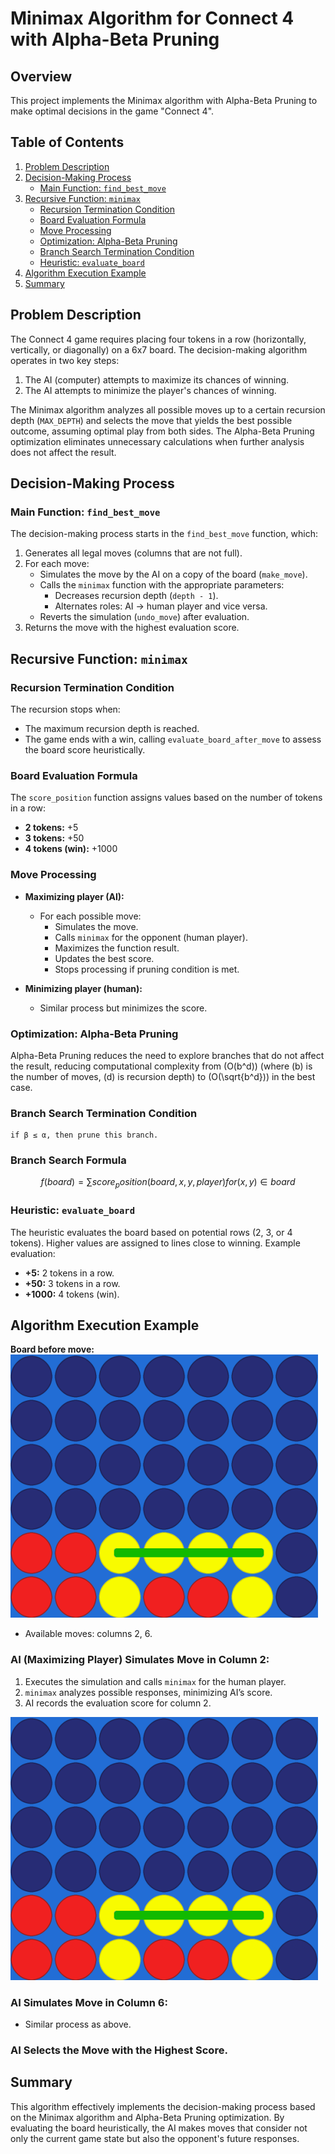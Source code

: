 # Minimax Algorithm for Connect 4 with Alpha-Beta Pruning

## Overview
This project implements the Minimax algorithm with Alpha-Beta Pruning to make optimal decisions in the game "Connect 4".

## Table of Contents
1. [Problem Description](#problem-description)
2. [Decision-Making Process](#decision-making-process)
    - [Main Function: `find_best_move`](#main-function-find_best_move)
3. [Recursive Function: `minimax`](#recursive-function-minimax)
    - [Recursion Termination Condition](#recursion-termination-condition)
    - [Board Evaluation Formula](#board-evaluation-formula)
    - [Move Processing](#move-processing)
    - [Optimization: Alpha-Beta Pruning](#optimization-alpha-beta-pruning)
    - [Branch Search Termination Condition](#branch-search-termination-condition)
    - [Heuristic: `evaluate_board`](#heuristic-evaluate_board)
4. [Algorithm Execution Example](#algorithm-execution-example)
5. [Summary](#summary)

## Problem Description
The Connect 4 game requires placing four tokens in a row (horizontally, vertically, or diagonally) on a 6x7 board. The decision-making algorithm operates in two key steps:
1. The AI (computer) attempts to maximize its chances of winning.
2. The AI attempts to minimize the player's chances of winning.

The Minimax algorithm analyzes all possible moves up to a certain recursion depth (`MAX_DEPTH`) and selects the move that yields the best possible outcome, assuming optimal play from both sides. The Alpha-Beta Pruning optimization eliminates unnecessary calculations when further analysis does not affect the result.

## Decision-Making Process

### Main Function: `find_best_move`
The decision-making process starts in the `find_best_move` function, which:
1. Generates all legal moves (columns that are not full).
2. For each move:
    - Simulates the move by the AI on a copy of the board (`make_move`).
    - Calls the `minimax` function with the appropriate parameters:
      - Decreases recursion depth (`depth - 1`).
      - Alternates roles: AI → human player and vice versa.
    - Reverts the simulation (`undo_move`) after evaluation.
3. Returns the move with the highest evaluation score.

## Recursive Function: `minimax`

### Recursion Termination Condition
The recursion stops when:
- The maximum recursion depth is reached.
- The game ends with a win, calling `evaluate_board_after_move` to assess the board score heuristically.

### Board Evaluation Formula
The `score_position` function assigns values based on the number of tokens in a row:
- **2 tokens:** +5
- **3 tokens:** +50
- **4 tokens (win):** +1000

### Move Processing
- **Maximizing player (AI):**
  - For each possible move:
    - Simulates the move.
    - Calls `minimax` for the opponent (human player).
    - Maximizes the function result.
    - Updates the best score.
    - Stops processing if pruning condition is met.

- **Minimizing player (human):**
  - Similar process but minimizes the score.

### Optimization: Alpha-Beta Pruning
Alpha-Beta Pruning reduces the need to explore branches that do not affect the result, reducing computational complexity from \(O(b^d)\) (where \(b\) is the number of moves, \(d\) is recursion depth) to \(O(\sqrt{b^d})\) in the best case.

### Branch Search Termination Condition
```
if β ≤ α, then prune this branch.
```
### Branch Search Formula
$$
f(board) = ∑ score_position(board, x, y, player)   for (x, y) ∈ board
$$


### Heuristic: `evaluate_board`
The heuristic evaluates the board based on potential rows (2, 3, or 4 tokens). Higher values are assigned to lines close to winning. Example evaluation:
- **+5:** 2 tokens in a row.
- **+50:** 3 tokens in a row.
- **+1000:** 4 tokens (win).

## Algorithm Execution Example
**Board before move:**
![Board Example](docs/image1.png)
- Available moves: columns 2, 6.

### AI (Maximizing Player) Simulates Move in Column 2:
1. Executes the simulation and calls `minimax` for the human player.
2. `minimax` analyzes possible responses, minimizing AI’s score.
3. AI records the evaluation score for column 2.

![Board Example](docs/image2.png)

### AI Simulates Move in Column 6:
- Similar process as above.

### AI Selects the Move with the Highest Score.

## Summary
This algorithm effectively implements the decision-making process based on the Minimax algorithm and Alpha-Beta Pruning optimization. By evaluating the board heuristically, the AI makes moves that consider not only the current game state but also the opponent's future responses.
